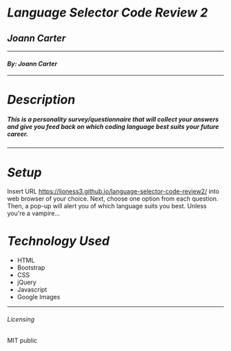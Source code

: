 # _Language Selector Code Review 2_

## _Joann Carter_
****************
#### _By: Joann Carter_
***************
# _Description_

##### This is a personality survey/questionnaire that will collect your answers and give you feed back on which coding language best suits your future career.

*****************
# _Setup_

Insert URL https://lioness3.github.io/language-selector-code-review2/ into web browser of your choice. Next, choose one option from each question. Then, a pop-up will alert you of which language suits you best. Unless you're a vampire...

# _Technology Used_

* HTML
* Bootstrap
* CSS
* jQuery
* Javascript
* Google Images
*******

###### _Licensing_
 MIT public
